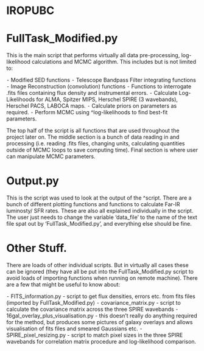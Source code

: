 # IROPUBC

# FullTask_Modified.py

This is the main script that performs virtually all data pre-processing, log-likelihood calculations and MCMC algorithm. This includes but is not limited to:

⁃	Modified SED functions
⁃	Telescope Bandpass Filter integrating functions
⁃	Image Reconstruction (convolution) functions
⁃	Functions to interrogate .fits files containing flux density and instrumental errors.
⁃	Calculate Log-Likelihoods for ALMA, Spitzer MIPS, Herschel SPIRE (3 wavebands), Herschel PACS, LABOCA maps.
⁃	Calculate priors on parameters as required.
⁃	Perform MCMC using ^log-likelihoods to find best-fit parameters.

The top half of the script is all functions that are used throughout the project later on.
The middle section is a bunch of data reading in and processing (i.e. reading .fits files, changing units, calculating quantities outside of MCMC loops to save computing time).
Final section is where user can manipulate MCMC parameters.

# Output.py

This is the script was used to look at the output of the ^script. There are a bunch of different plotting functions and functions to calculate Far-IR luminosty/ SFR rates. These are also all explained individually in the script.
The user just needs to change the variable ‘data_file’ to the name of the text file spat out by ‘FullTask_Modified.py’, and everything else should be fine.

 
# Other Stuff.

There are loads of other individual scripts. But in virtually all cases these can be ignored (they have all be put into the FullTask_Modified.py script to avoid loads of importing functions when running on remote machine).
There are a few that might be useful to know about:

⁃	FITS_information.py - script to get flux densities, errors etc. from fits files (imported by FullTask_Modified.py)
⁃	covariance_matrix.py - script to calculate the covariance matrix across the three SPIRE wavebands
⁃	16gal_overlay_plus_visualisation.py - this doesn’t really do anything required for the method, but produces some pictures of galaxy overlays and allows visualisation of fits files and smeared Gaussians etc.
⁃	SPIRE_pixel_resizing.py - script to match pixel sizes in the three SPIRE wavebands for correlation matrix procedure and log-likelihood comparison.
